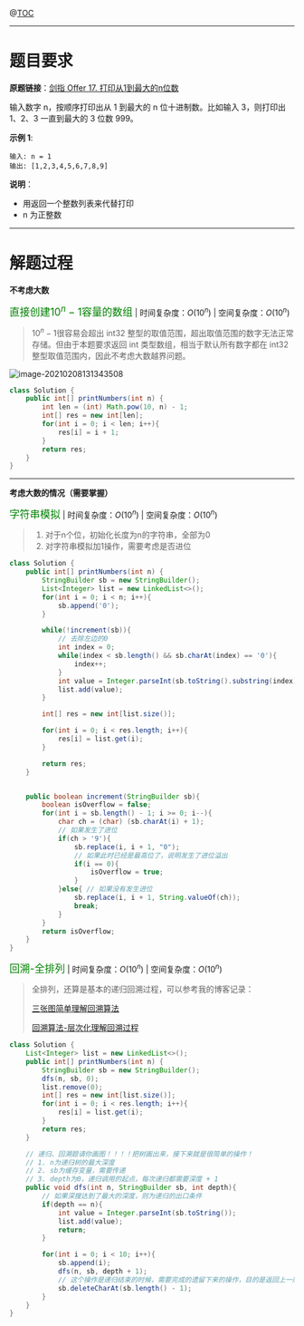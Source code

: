 @[TOC](目录)

***

# 题目要求

**原题链接**：[剑指 Offer 17. 打印从1到最大的n位数](https://leetcode-cn.com/problems/da-yin-cong-1dao-zui-da-de-nwei-shu-lcof/)

输入数字 n，按顺序打印出从 1 到最大的 n 位十进制数。比如输入 3，则打印出 1、2、3 一直到最大的 3 位数 999。

**示例 1**:

```
输入: n = 1
输出: [1,2,3,4,5,6,7,8,9]
```

**说明**：

- 用返回一个整数列表来代替打印
- n 为正整数

***

# 解题过程

**不考虑大数**

<font color=green size=4>直接创建$10^n - 1$容量的数组</font> | 时间复杂度：$O(10^n)$ | 空间复杂度：$O(10^n)$

> $10^n - 1$很容易会超出 int32 整型的取值范围，超出取值范围的数字无法正常存储。但由于本题要求返回 int 类型数组，相当于默认所有数字都在 int32 整型取值范围内，因此不考虑大数越界问题。



![image-20210208131343508](https://gitee.com/qiangyuanbao/MyBlogPic/raw/master/img/image-20210208131343508.png)



```java
class Solution {
    public int[] printNumbers(int n) {
        int len = (int) Math.pow(10, n) - 1;
        int[] res = new int[len];
        for(int i = 0; i < len; i++){
            res[i] = i + 1;
        }
        return res;
    }
}
```

***

**考虑大数的情况（需要掌握）**

<font color=green size=4>字符串模拟</font> | 时间复杂度：$O(10^n)$ | 空间复杂度：$O(10^n)$

> 1. 对于n个位，初始化长度为n的字符串，全部为0
> 2. 对字符串模拟加1操作，需要考虑是否进位

```java
class Solution {
    public int[] printNumbers(int n) {
        StringBuilder sb = new StringBuilder();
        List<Integer> list = new LinkedList<>();
        for(int i = 0; i < n; i++){
            sb.append('0');
        }

        while(!increment(sb)){
            // 去除左边的0
            int index = 0;
            while(index < sb.length() && sb.charAt(index) == '0'){
                index++;
            }
            int value = Integer.parseInt(sb.toString().substring(index));
            list.add(value);
        }

        int[] res = new int[list.size()];

        for(int i = 0; i < res.length; i++){
            res[i] = list.get(i);
        }

        return res;
    }


    public boolean increment(StringBuilder sb){
        boolean isOverflow = false;
        for(int i = sb.length() - 1; i >= 0; i--){
            char ch = (char) (sb.charAt(i) + 1);
            // 如果发生了进位
            if(ch > '9'){
                sb.replace(i, i + 1, "0");
                // 如果此时已经是最高位了，说明发生了进位溢出
                if(i == 0){
                    isOverflow = true;
                }
            }else{ // 如果没有发生进位
                sb.replace(i, i + 1, String.valueOf(ch));
                break;
            }
        }
        return isOverflow;
    }
}
```

<font color=green size=4>回溯-全排列</font> | 时间复杂度：$O(10^n)$ | 空间复杂度：$O(10^n)$ 

> 全排列，还算是基本的递归回溯过程，可以参考我的博客记录：
>
> [三张图简单理解回溯算法](https://blog.csdn.net/qyb19970829/article/details/113665450)
>
> [回溯算法-层次化理解回溯过程](https://blog.csdn.net/qyb19970829/article/details/113727380)

```java
class Solution {
    List<Integer> list = new LinkedList<>();
    public int[] printNumbers(int n) {
        StringBuilder sb = new StringBuilder();
        dfs(n, sb, 0);
        list.remove(0);
        int[] res = new int[list.size()];
        for(int i = 0; i < res.length; i++){
            res[i] = list.get(i);
        }
        return res;
    }

    // 递归、回溯题请你画图！！！！把树画出来，接下来就是很简单的操作！
    // 1. n为递归树的最大深度
    // 2. sb为缓存变量，需要传递
    // 3. depth为0，递归调用的起点，每次递归都需要深度 + 1
    public void dfs(int n, StringBuilder sb, int depth){
        // 如果深搜达到了最大的深度，则为递归的出口条件
        if(depth == n){
            int value = Integer.parseInt(sb.toString());
            list.add(value);
            return;
        }

        for(int i = 0; i < 10; i++){
            sb.append(i);
            dfs(n, sb, depth + 1);
            // 这个操作是递归结束的时候，需要完成的遗留下来的操作，目的是返回上一层的树节点的同时，可以恢复该节点下的状态！
            sb.deleteCharAt(sb.length() - 1);
        }
    }
}
```

